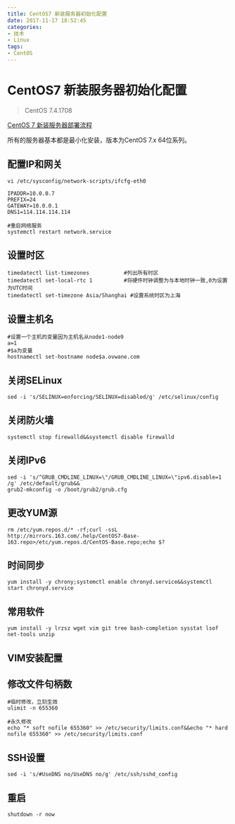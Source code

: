 ```yaml
---
title: CentOS7 新装服务器初始化配置
date: 2017-11-17 18:52:45
categories:
- 技术
- Linux
tags:
- CentOS
---
```

# CentOS7 新装服务器初始化配置
>CentOS 7.4.1708

[CentOS 7 新装服务器部署流程](http://wzlinux.blog.51cto.com/8021085/1945374)

所有的服务器基本都是最小化安装，版本为CentOS 7.x  64位系列。

## 配置IP和网关
```
vi /etc/sysconfig/network-scripts/ifcfg-eth0

IPADDR=10.0.0.7
PREFIX=24
GATEWAY=10.0.0.1
DNS1=114.114.114.114
```
```
#重启网络服务
systemctl restart network.service
```

## 设置时区
```
timedatectl list-timezones           #列出所有时区
timedatectl set-local-rtc 1          #将硬件时钟调整为与本地时钟一致,0为设置为UTC时间
timedatectl set-timezone Asia/Shanghai #设置系统时区为上海
```

## 设置主机名
```
#设置一个主机的变量因为主机名从node1-node9
a=1
#$a为变量
hostnamectl set-hostname node$a.ovwane.com
```

## 关闭SELinux
```
sed -i 's/SELINUX=enforcing/SELINUX=disabled/g' /etc/selinux/config
```

## 关闭防火墙
```
systemctl stop firewalld&&systemctl disable firewalld
```

## 关闭IPv6
```
sed -i 's/^GRUB_CMDLINE_LINUX=\"/GRUB_CMDLINE_LINUX=\"ipv6.disable=1 /g' /etc/default/grub&&
grub2-mkconfig -o /boot/grub2/grub.cfg
```

## 更改YUM源
```
rm /etc/yum.repos.d/* -rf;curl -ssL http://mirrors.163.com/.help/CentOS7-Base-163.repo>/etc/yum.repos.d/CentOS-Base.repo;echo $?
```

## 时间同步
```
yum install -y chrony;systemctl enable chronyd.service&&systemctl start chronyd.service
```

## 常用软件
```
yum install -y lrzsz wget vim git tree bash-completion sysstat lsof net-tools unzip
```

## VIM安装配置

## 修改文件句柄数  
```
#临时修改，立刻生效
ulimit -n 655360         
 
#永久修改
echo "* soft nofile 655360" >> /etc/security/limits.conf&&echo "* hard nofile 655360" >> /etc/security/limits.conf
```

## SSH设置
```
sed -i 's/#UseDNS no/UseDNS no/g' /etc/ssh/sshd_config
```

## 重启
```
shutdown -r now
```